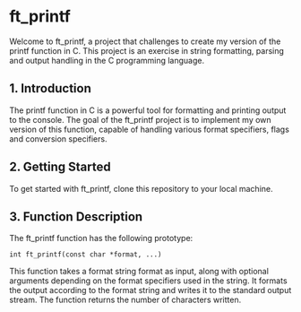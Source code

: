 # ft_printf

Welcome to ft_printf, a project that challenges to create my version of the printf function in C. This project is an exercise in string formatting, parsing and output handling in the C programming language.

## 1. Introduction
The printf function in C is a powerful tool for formatting and printing output to the console. 
The goal of the ft_printf project is to implement my own version of this function, capable of handling various format specifiers, flags and conversion specifiers.

## 2. Getting Started
To get started with ft_printf, clone this repository to your local machine.

## 3. Function Description
The ft_printf function has the following prototype:

`int ft_printf(const char *format, ...)`

This function takes a format string format as input, along with optional arguments depending on the format specifiers used in the string. 
It formats the output according to the format string and writes it to the standard output stream. The function returns the number of characters written.

